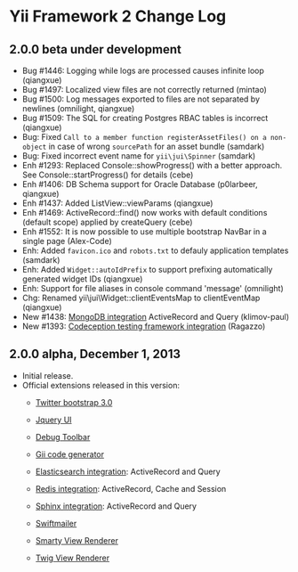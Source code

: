 Yii Framework 2 Change Log
==========================

2.0.0 beta under development
----------------------------

- Bug #1446: Logging while logs are processed causes infinite loop (qiangxue)
- Bug #1497: Localized view files are not correctly returned (mintao)
- Bug #1500: Log messages exported to files are not separated by newlines (omnilight, qiangxue)
- Bug #1509: The SQL for creating Postgres RBAC tables is incorrect (qiangxue)
- Bug: Fixed `Call to a member function registerAssetFiles() on a non-object` in case of wrong `sourcePath` for an asset bundle (samdark)
- Bug: Fixed incorrect event name for `yii\jui\Spinner` (samdark)
- Enh #1293: Replaced Console::showProgress() with a better approach. See Console::startProgress() for details (cebe)
- Enh #1406: DB Schema support for Oracle Database (p0larbeer, qiangxue)
- Enh #1437: Added ListView::viewParams (qiangxue)
- Enh #1469: ActiveRecord::find() now works with default conditions (default scope) applied by createQuery (cebe)
- Enh #1552: It is now possible to use multiple bootstrap NavBar in a single page (Alex-Code)
- Enh: Added `favicon.ico` and `robots.txt` to defauly application templates (samdark)
- Enh: Added `Widget::autoIdPrefix` to support prefixing automatically generated widget IDs (qiangxue)
- Enh: Support for file aliases in console command 'message' (omnilight)
- Chg: Renamed yii\jui\Widget::clientEventsMap to clientEventMap (qiangxue)
- New #1438: [MongoDB integration](https://github.com/yiisoft/yii2-mongodb) ActiveRecord and Query (klimov-paul)
- New #1393: [Codeception testing framework integration](https://github.com/yiisoft/yii2-codeception) (Ragazzo)

2.0.0 alpha, December 1, 2013
---------------------------

- Initial release.
- Official extensions released in this version:
  - [Twitter bootstrap 3.0](https://github.com/yiisoft/yii2-bootstrap)
  - [Jquery UI](https://github.com/yiisoft/yii2-jui)

  - [Debug Toolbar](https://github.com/yiisoft/yii2-debug)
  - [Gii code generator](https://github.com/yiisoft/yii2-gii)

  - [Elasticsearch integration](https://github.com/yiisoft/yii2-elasticsearch): ActiveRecord and Query
  - [Redis integration](https://github.com/yiisoft/yii2-redis): ActiveRecord, Cache and Session
  - [Sphinx integration](https://github.com/yiisoft/yii2-sphinx): ActiveRecord and Query

  - [Swiftmailer](https://github.com/yiisoft/yii2-swiftmailer)

  - [Smarty View Renderer](https://github.com/yiisoft/yii2-smarty)
  - [Twig View Renderer](https://github.com/yiisoft/yii2-twig)
